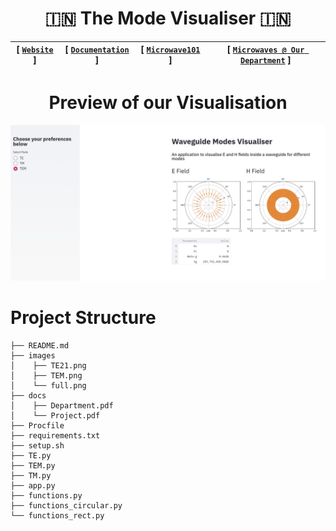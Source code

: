 <div align="center">

# :india:  The Mode Visualiser :india: 


| **[ [```Website```](<http://wg-visualiser.herokuapp.com/>) ]** | **[ [```Documentation```](<docs/Project.pdf>) ]** | **[ [```Microwave101```](<https://www.microwaves101.com/encyclopedias/national-institute-of-technology-trichy>) ]** | **[ [```Microwaves @ Our Department```](<docs/Department.pdf>) ]** |
|:-------------------:|:-------------------:|:-------------------:|:-------------------:|

# Preview of our Visualisation

<img src="images/TEM.png">

</div>

# Project Structure

```                   
├── README.md                   
├── images                        
│    ├── TE21.png
│    ├── TEM.png
│    └── full.png
├── docs                    
│    ├── Department.pdf
│    └── Project.pdf
├── Procfile   
├── requirements.txt   
├── setup.sh   
├── TE.py  
├── TEM.py   
├── TM.py   
├── app.py   
├── functions.py 
├── functions_circular.py
└── functions_rect.py                  

```   
